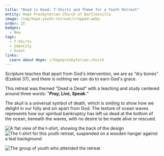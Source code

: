 ```yaml
---
title: "Dead is Dead: T-Shirts and Theme for a Youth Retreat"
entity: Hope Presbyterian Church of Bartlesville
image: /img/hope-youth-retreat/cropped.webp
order: 15
badges:
  - New
tags:
  - T-Shirts
  - Identity
  - Event
links:
  Learn about Hope: //hopepresbyterian.church
---
```


Scripture teaches that apart from God's intervention, we are as “dry bones”
(Ezekiel 37), and there is nothing we can do to earn God's grace.

This retreat was themed "Dead is Dead" with a teaching and study centered around
three words: "_**Pray, Live, Speak.**_"

The skull is a universal symbol of death, which is smiling to show how we
delight in our folly and sin apart from God. The texture of ocean waves
represents how our spiritual bankruptcy has left us dead at the bottom of the
ocean, beneath the waves, with no desire to be made alive or rescued.

![A flat view of the t-shirt, showing the back of the design](/img/hope-youth-retreat/back.webp)
![The t-shirt for this youth retreat, suspended on a wooden hanger against a teal background](/img/hope-youth-retreat/front.webp)

![The group of youth who attended the retreat](/img/hope-youth-retreat/group.webp)
